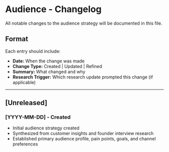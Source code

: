 # Audience - Changelog

All notable changes to the audience strategy will be documented in this file.

## Format

Each entry should include:
- **Date:** When the change was made
- **Change Type:** Created | Updated | Refined
- **Summary:** What changed and why
- **Research Trigger:** Which research update prompted this change (if applicable)

---

## [Unreleased]

### [YYYY-MM-DD] - Created
- Initial audience strategy created
- Synthesized from customer insights and founder interview research
- Established primary audience profile, pain points, goals, and channel preferences
